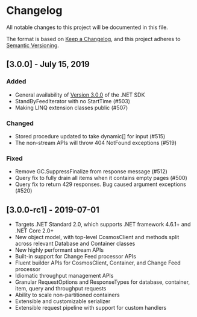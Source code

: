 # Changelog

All notable changes to this project will be documented in this file.

The format is based on [Keep a Changelog](https://keepachangelog.com/en/1.0.0/),
and this project adheres to [Semantic Versioning](https://semver.org/spec/v2.0.0.html).

## [3.0.0] - July 15, 2019

### Added

- General availability of [Version 3.0.0](https://www.nuget.org/packages/Microsoft.Azure.Cosmos/) of the .NET SDK
- StandByFeedIterator with no StartTime (#503)
- Making LINQ extension classes public (#507)

### Changed

- Stored procedure updated to take dynamic[] for input (#515)
- The non-stream APIs will throw 404 NotFound exceptions (#519)

### Fixed

- Remove GC.SuppressFinalize from response message (#512)
- Query fix to fully drain all items when it contains empty pages (#500)
- Query fix to return 429 responses. Bug caused argument exceptions (#520)

## [3.0.0-rc1] - 2019-07-01

- Targets .NET Standard 2.0, which supports .NET framework 4.6.1+ and .NET Core 2.0+
- New object model, with top-level CosmosClient and methods split across relevant Database and Container classes
- New highly performant stream APIs
- Built-in support for Change Feed processor APIs
- Fluent builder APIs for CosmosClient, Container, and Change Feed processor
- Idiomatic throughput management APIs
- Granular RequestOptions and ResponseTypes for database, container, item, query and throughput requests
- Ability to scale non-partitioned containers
- Extensible and customizable serializer
- Extensible request pipeline with support for custom handlers
